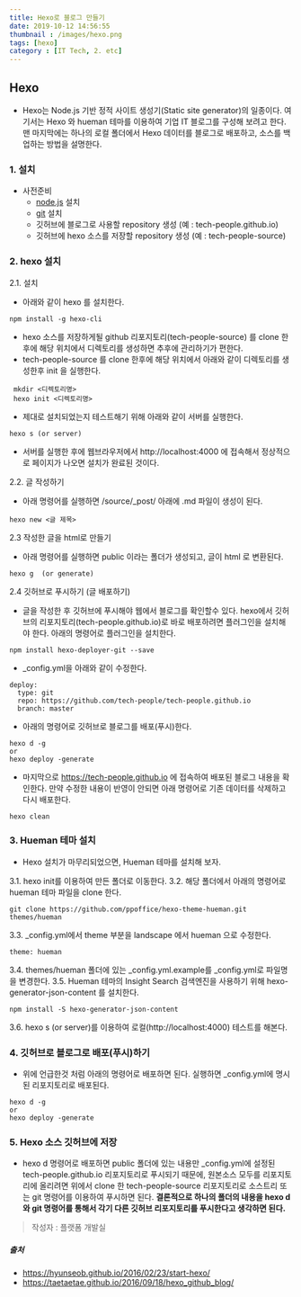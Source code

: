 ```yaml
---
title: Hexo로 블로그 만들기
date: 2019-10-12 14:56:55
thumbnail : /images/hexo.png
tags: [hexo]
category : [IT Tech, 2. etc]
---
```

## Hexo 

- Hexo는 Node.js 기반 정적 사이트 생성기(Static site generator)의 일종이다. 여기서는 Hexo 와 hueman 테마를 이용하여 기업 IT 블로그를 구성해 보려고 한다. 맨 마지막에는 하나의 로컬 폴더에서 Hexo 데이터를 블로그로 배포하고, 소스를 백업하는 방법을 설명한다.



### 1. 설치
- 사전준비
  - [node.js](https://nodejs.org/ko/) 설치
  - [git](https://git-scm.com/book/ko/v2/%EC%8B%9C%EC%9E%91%ED%95%98%EA%B8%B0-Git-%EC%84%A4%EC%B9%98) 설치
  - 깃허브에 블로그로 사용할 repository 생성 (예 : tech-people.github.io)
  - 깃허브에 hexo 소스를 저장할 repository 생성 (예 :  tech-people-source)



### 2. hexo 설치
2.1. 설치

- 아래와 같이 hexo 를 설치한다.
 ```
 npm install -g hexo-cli
 ```
- hexo 소스를 저장하게될 github 리포지토리(tech-people-source) 를 clone 한후에 해당 위치에서 디렉토리를 생성하면 추후에 관리하기가 편한다.
- tech-people-source 를 clone 한후에 해당 위치에서 아래와 같이 디렉토리를 생성한후 init 을 실행한다.
```
 mkdir <디렉토리명>
 hexo init <디렉토리명>
```
- 제대로 설치되었는지 테스트해기 위해 아래와 같이 서버를 실행한다.
```
hexo s (or server)
```
- 서버를 실행한 후에 웹브라우저에서 http://localhost:4000 에 접속해서 정상적으로 페이지가 나오면 설치가 완료된 것이다.

2.2. 글 작성하기

- 아래 명령어를 실행하면 /source/_post/ 아래에 .md 파일이 생성이 된다.
```
hexo new <글 제목>
```


2.3 작성한 글을 html로 만들기

- 아래 명령어를 실행하면 public 이라는 폴더가 생성되고, 글이 html 로 변환된다.
```
hexo g  (or generate)
```


2.4  깃허브로 푸시하기 (글 배포하기)

- 글을 작성한 후 깃허브에 푸시해야 웹에서 블로그를 확인할수 있다. hexo에서 깃허브의 리포지토리(tech-people.github.io)로 바로 배포하려면 플러그인을 설치해야 한다. 아래의 명령어로 플러그인을 설치한다.
```
npm install hexo-deployer-git --save
```
- _config.yml을 아래와 같이 수정한다.
```
deploy:
  type: git
  repo: https://github.com/tech-people/tech-people.github.io
  branch: master
```
- 아래의 명령어로 깃허브로 블로그를 배포(푸시)한다.
```
hexo d -g 
or
hexo deploy -generate
```
- 마지막으로 https://tech-people.github.io 에 접속하여 배포된 블로그 내용을 확인한다. 만약 수정한 내용이 반영이 안되면 아래 명령어로 기존 데이터를 삭제하고 다시 배포한다.
```
hexo clean
```



### 3. Hueman 테마 설치 

- Hexo 설치가 마무리되었으면, Hueman 테마를 설치해 보자.

3.1. hexo init를 이용하여 만든 폴더로 이동한다.
3.2. 해당 폴더에서 아래의 명령어로 hueman 테마 파일을 clone 한다.
```
git clone https://github.com/ppoffice/hexo-theme-hueman.git themes/hueman
```
3.3. _config.yml에서 theme 부분을 landscape 에서 hueman 으로 수정한다.
```
theme: hueman
```
3.4. themes/hueman 폴더에 있는 _config.yml.example를 _config.yml로 파일명을 변경한다.
3.5. Hueman 테마의 Insight Search 검색엔진을 사용하기 위해 hexo-generator-json-content 를 설치한다.
```
npm install -S hexo-generator-json-content
```
3.6. hexo s (or server)를 이용하여 로컬(http://localhost:4000) 테스트를 해본다.



### 4. 깃허브로 블로그로 배포(푸시)하기
- 위에 언급한것 처럼 아래의 명령어로 배포하면 된다. 실행하면 _config.yml에 명시된 리포지토리로 배포된다.
```
hexo d -g 
or
hexo deploy -generate
```



### 5. Hexo 소스 깃허브에 저장

- hexo d 명령어로 배포하면 public 폴더에 있는 내용만 _config.yml에 설정된 tech-people.github.io 리포지토리로 푸시되기 때문에, 원본소스 모두를 리포지토리에 올리려면 위에서 clone 한 tech-people-source 리포지토리로 소스트리 또는 git 명령어를 이용하여 푸시하면 된다. **결론적으로 하나의 폴더의 내용을 hexo d 와 git 명령어를 통해서 각기 다른 깃허브 리포지토리를 푸시한다고 생각하면 된다.**


> 작성자 : 플랫폼 개발실

##### 출처 
- https://hyunseob.github.io/2016/02/23/start-hexo/
- https://taetaetae.github.io/2016/09/18/hexo_github_blog/